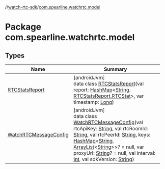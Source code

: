//[watch-rtc-sdk](../../index.md)/[com.spearline.watchrtc.model](index.md)

# Package com.spearline.watchrtc.model

## Types

| Name | Summary |
|---|---|
| [RTCStatsReport](-r-t-c-stats-report/index.md) | [androidJvm]<br>data class [RTCStatsReport](-r-t-c-stats-report/index.md)(val report: [HashMap](https://developer.android.com/reference/kotlin/java/util/HashMap.html)&lt;[String](https://kotlinlang.org/api/latest/jvm/stdlib/kotlin/-string/index.html), [RTCStatsReport.RTCStat](-r-t-c-stats-report/-r-t-c-stat/index.md)&gt;, var timestamp: [Long](https://kotlinlang.org/api/latest/jvm/stdlib/kotlin/-long/index.html)) |
| [WatchRTCMessageConfig](-watch-r-t-c-message-config/index.md) | [androidJvm]<br>data class [WatchRTCMessageConfig](-watch-r-t-c-message-config/index.md)(val rtcApiKey: [String](https://kotlinlang.org/api/latest/jvm/stdlib/kotlin/-string/index.html), val rtcRoomId: [String](https://kotlinlang.org/api/latest/jvm/stdlib/kotlin/-string/index.html), val rtcPeerId: [String](https://kotlinlang.org/api/latest/jvm/stdlib/kotlin/-string/index.html), keys: [HashMap](https://kotlinlang.org/api/latest/jvm/stdlib/kotlin.collections/-hash-map/index.html)&lt;[String](https://kotlinlang.org/api/latest/jvm/stdlib/kotlin/-string/index.html), [ArrayList](https://kotlinlang.org/api/latest/jvm/stdlib/kotlin.collections/-array-list/index.html)&lt;[String](https://kotlinlang.org/api/latest/jvm/stdlib/kotlin/-string/index.html)&gt;&gt;? = null, var proxyUrl: [String](https://kotlinlang.org/api/latest/jvm/stdlib/kotlin/-string/index.html)? = null, val interval: [Int](https://kotlinlang.org/api/latest/jvm/stdlib/kotlin/-int/index.html), val sdkVersion: [String](https://kotlinlang.org/api/latest/jvm/stdlib/kotlin/-string/index.html)) |
